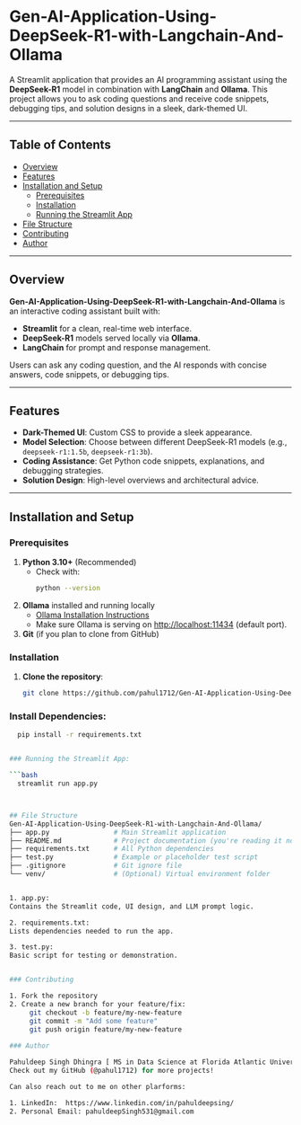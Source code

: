 # Gen-AI-Application-Using-DeepSeek-R1-with-Langchain-And-Ollama

A Streamlit application that provides an AI programming assistant using the **DeepSeek-R1** model in combination with **LangChain** and **Ollama**. This project allows you to ask coding questions and receive code snippets, debugging tips, and solution designs in a sleek, dark-themed UI.

---

## Table of Contents

- [Overview](#overview)
- [Features](#features)
- [Installation and Setup](#installation-and-setup)
  - [Prerequisites](#prerequisites)
  - [Installation](#installation)
  - [Running the Streamlit App](#running-the-app)
- [File Structure](#file-structure)
- [Contributing](#contributing)
- [Author](#author)

---

## Overview

**Gen-AI-Application-Using-DeepSeek-R1-with-Langchain-And-Ollama** is an interactive coding assistant built with:
- **Streamlit** for a clean, real-time web interface.
- **DeepSeek-R1** models served locally via **Ollama**.
- **LangChain** for prompt and response management.

Users can ask any coding question, and the AI responds with concise answers, code snippets, or debugging tips.

---

## Features

- **Dark-Themed UI**: Custom CSS to provide a sleek appearance.
- **Model Selection**: Choose between different DeepSeek-R1 models (e.g., `deepseek-r1:1.5b`, `deepseek-r1:3b`).
- **Coding Assistance**: Get Python code snippets, explanations, and debugging strategies.
- **Solution Design**: High-level overviews and architectural advice.

---

## Installation and Setup

### Prerequisites

1. **Python 3.10+** (Recommended)  
   - Check with:  
     ```bash
     python --version
     ```
2. **Ollama** installed and running locally  
   - [Ollama Installation Instructions](https://ollama.ai/docs/install)
   - Make sure Ollama is serving on [http://localhost:11434](http://localhost:11434) (default port).
3. **Git** (if you plan to clone from GitHub)

### Installation

1. **Clone the repository**:
   ```bash
   git clone https://github.com/pahul1712/Gen-AI-Application-Using-DeepSeek-R1-with-Langchain-And-Ollama.git


### Install Dependencies:

```bash
  pip install -r requirements.txt


### Running the Streamlit App:

```bash
  streamlit run app.py



## File Structure 
Gen-AI-Application-Using-DeepSeek-R1-with-Langchain-And-Ollama/
├── app.py                # Main Streamlit application
├── README.md             # Project documentation (you're reading it now)
├── requirements.txt      # All Python dependencies
├── test.py               # Example or placeholder test script
├── .gitignore            # Git ignore file
└── venv/                 # (Optional) Virtual environment folder


1. app.py:
Contains the Streamlit code, UI design, and LLM prompt logic.

2. requirements.txt:
Lists dependencies needed to run the app.

3. test.py:
Basic script for testing or demonstration.


### Contributing

1. Fork the repository
2. Create a new branch for your feature/fix:
     git checkout -b feature/my-new-feature
     git commit -m "Add some feature"
     git push origin feature/my-new-feature
     
### Author

Pahuldeep Singh Dhingra [ MS in Data Science at Florida Atlantic University,FL,USA]
Check out my GitHub (@pahul1712) for more projects!

Can also reach out to me on other plarforms:

1. LinkedIn:  https://www.linkedin.com/in/pahuldeepsing/
2. Personal Email: pahuldeepSingh531@gmail.com






